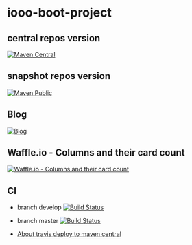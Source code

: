 # iooo-boot-project

## central repos version
[![Maven Central](https://maven-badges-generator.herokuapp.com/maven-central/tech.iooo.boot/iooo-boot-core/badge.svg)](https://maven-badges-generator.herokuapp.com/maven-central/tech.iooo.boot/iooo-boot-parent)

## snapshot repos version
[![Maven Public](https://maven-badges-generator.herokuapp.com/maven-public/tech.iooo.boot/iooo-boot-core/badge.svg)](https://maven-badges-generator.herokuapp.com/maven-public/tech.iooo.boot/iooo-boot-core)


## Blog
[![Blog](https://img.shields.io/badge/Blog-IoooTech-brightgreen.svg?longCache=true&style=plastic)](https://blog.iooo.tech)

## Waffle.io - Columns and their card count
[![Waffle.io - Columns and their card count](https://badge.waffle.io/ioootech/coco.svg?columns=all)](https://waffle.io/ioootech/coco)

## CI

- branch develop [![Build Status](https://travis-ci.org/ioootech/coco.svg?branch=develop)](https://travis-ci.org/ioootech/coco)

- branch master [![Build Status](https://travis-ci.org/ioootech/coco.svg?branch=master)](https://travis-ci.org/ioootech/coco)

- [About travis deploy to maven central](https://github.com/stefanbirkner/travis-deploy-to-maven-central)
